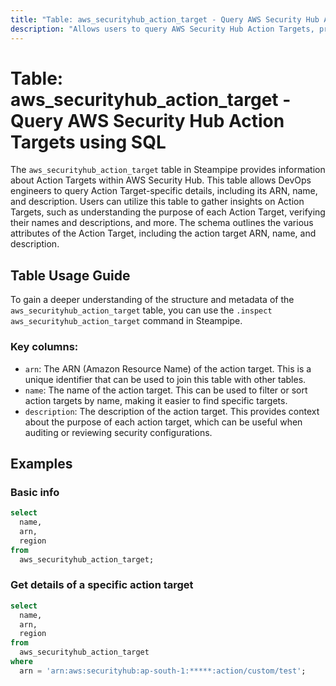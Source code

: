```yaml
---
title: "Table: aws_securityhub_action_target - Query AWS Security Hub Action Targets using SQL"
description: "Allows users to query AWS Security Hub Action Targets, providing detailed information about each action target within AWS Security Hub, including its ARN, name, and description."
---
```


# Table: aws_securityhub_action_target - Query AWS Security Hub Action Targets using SQL

The `aws_securityhub_action_target` table in Steampipe provides information about Action Targets within AWS Security Hub. This table allows DevOps engineers to query Action Target-specific details, including its ARN, name, and description. Users can utilize this table to gather insights on Action Targets, such as understanding the purpose of each Action Target, verifying their names and descriptions, and more. The schema outlines the various attributes of the Action Target, including the action target ARN, name, and description.

## Table Usage Guide

To gain a deeper understanding of the structure and metadata of the `aws_securityhub_action_target` table, you can use the `.inspect aws_securityhub_action_target` command in Steampipe.

### Key columns:

- `arn`: The ARN (Amazon Resource Name) of the action target. This is a unique identifier that can be used to join this table with other tables.
- `name`: The name of the action target. This can be used to filter or sort action targets by name, making it easier to find specific targets.
- `description`: The description of the action target. This provides context about the purpose of each action target, which can be useful when auditing or reviewing security configurations.

## Examples

### Basic info

```sql
select
  name,
  arn,
  region
from
  aws_securityhub_action_target;
```

### Get details of a specific action target

```sql
select
  name,
  arn,
  region
from
  aws_securityhub_action_target
where
  arn = 'arn:aws:securityhub:ap-south-1:*****:action/custom/test';
```
